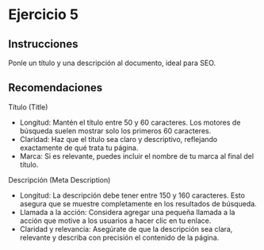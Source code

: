 # Ejercicio 5

## Instrucciones
Ponle un título y una descripción al documento, ideal para SEO.

## Recomendaciones
Título (Title)
- Longitud: Mantén el título entre 50 y 60 caracteres. Los motores de búsqueda suelen mostrar solo los primeros 60 caracteres.
- Claridad: Haz que el título sea claro y descriptivo, reflejando exactamente de qué trata tu página.
- Marca: Si es relevante, puedes incluir el nombre de tu marca al final del título.

Descripción (Meta Description)
- Longitud: La descripción debe tener entre 150 y 160 caracteres. Esto asegura que se muestre completamente en los resultados de búsqueda.
- Llamada a la acción: Considera agregar una pequeña llamada a la acción que motive a los usuarios a hacer clic en tu enlace.
- Claridad y relevancia: Asegúrate de que la descripción sea clara, relevante y describa con precisión el contenido de la página.